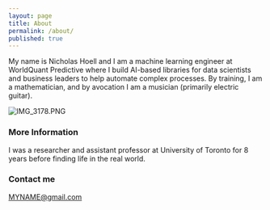 ```yaml
---
layout: page
title: About
permalink: /about/
published: true
---
```

My name is Nicholas Hoell and I am a machine learning engineer at WorldQuant Predictive where I build AI-based libraries for data scientists and business leaders to help automate complex processes.  By training, I am a mathematician, and by avocation I am a musician (primarily electric guitar).  

![IMG_3178.PNG]({{site.baseurl}}/IMG_3178.PNG)


### More Information

I was a researcher and assistant professor at University of Toronto for 8 years before finding life in the real world. 

### Contact me

[MYNAME@gmail.com](mailto:nicholashoell@gmail.com)
